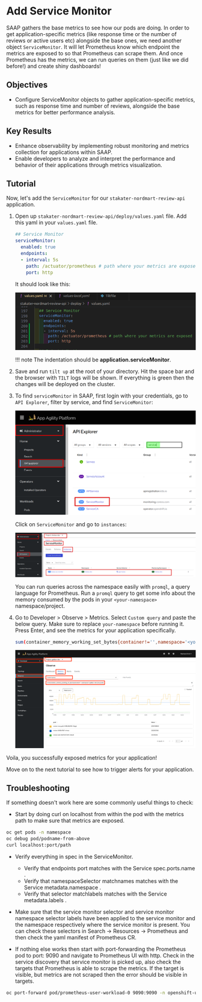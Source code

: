# Add Service Monitor

SAAP gathers the base metrics to see how our pods are doing. In order to get application-specific metrics (like response time or the number of reviews or active users etc) alongside the base ones, we need another object `ServiceMonitor`. It will let Prometheus know which endpoint the metrics are exposed to so that Prometheus can scrape them. And once Prometheus has the metrics, we can run queries on them (just like we did before!) and create shiny dashboards!

## Objectives

- Configure ServiceMonitor objects to gather application-specific metrics, such as response time and number of reviews, alongside the base metrics for better performance analysis.

## Key Results

- Enhance observability by implementing robust monitoring and metrics collection for applications within SAAP.
- Enable developers to analyze and interpret the performance and behavior of their applications through metrics visualization.

## Tutorial

Now, let's add the `ServiceMonitor` for our `stakater-nordmart-review-api` application.

1. Open up `stakater-nordmart-review-api/deploy/values.yaml` file. Add this yaml in your `values.yaml` file.

    ```yaml
    ## Service Monitor
    serviceMonitor:
      enabled: true
      endpoints:
      - interval: 5s
        path: /actuator/prometheus # path where your metrics are exposed
        port: http
    ```

    It should look like this:

    ![service monitor values](images/service-monitor-values.png)

    !!! note
        The indentation should be **application.serviceMonitor**.

1. Save and run `tilt up` at the root of your directory. Hit the space bar and the browser with `TILT` logs will be shown. If everything is green then the changes will be deployed on the cluster.

1. To find `serviceMonitor` in SAAP, first login with your credentials, go to `API Explorer`, filter by service, and find `ServiceMonitor`:

    ![search service monitor](images/search-service-monitor.png)

    Click on `ServiceMonitor` and go to `instances`:

    ![service monitor instance](images/service-monitor-instance.png)

   You can run queries across the namespace easily with `promql`, a query language for Prometheus. Run a `promql` query to get some info about the memory consumed by the pods in your `<your-namespace>` namespace/project.

1. Go to Developer > Observe > Metrics. Select `Custom query` and paste the below query. Make sure to replace `your-namespace` before running it. Press Enter, and see the metrics for your application specifically.

    ```bash
    sum(container_memory_working_set_bytes{container!='',namespace='<your-namespace'}) by (pod)
    ```

    ![product-review-promql](images/product-review-promql.png)

Voila, you successfully exposed metrics for your application!

Move on to the next tutorial to see how to trigger alerts for your application.

## Troubleshooting

If something doesn't work here are some commonly useful things to check:

- Start by doing curl on localhost from within the pod with the metrics path to make sure that metrics are exposed.

```sh
oc get pods -n namespace
oc debug pod/podname-from-above
curl localhost:port/path
```

- Verify everything in spec in the ServiceMonitor.
    - Verify that endpoints port matches with the Service spec.ports.name .
    - Verify that namespaceSelector matchnames matches with the Service metadata.namespace .
    - Verify that selector matchlabels matches with the Service metadata.labels .

- Make sure that the service monitor selector and service monitor namespace selector labels have been applied to the service monitor and the namespace respectively where the service monitor is present. You can check these selectors in Search -> Resources -> Prometheus and then check the yaml manifest of Prometheus CR.

- If nothing else works then start with port-forwarding the Prometheus pod to port: 9090 and navigate to Prometheus UI with http. Check in the service discovery that service monitor is picked up, also check the targets that Prometheus is able to scrape the metrics. If the target is visible, but metrics are not scraped then the error should be visible in targets.

```sh
oc port-forward pod/prometheus-user-workload-0 9090:9090 -n openshift-user-workload-monitoring
```
